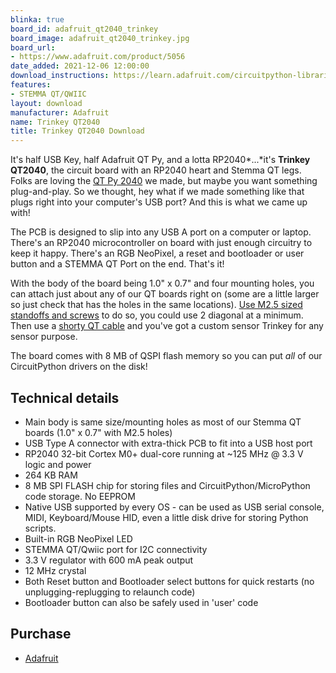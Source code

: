 ```yaml
---
blinka: true
board_id: adafruit_qt2040_trinkey
board_image: adafruit_qt2040_trinkey.jpg
board_url:
- https://www.adafruit.com/product/5056
date_added: 2021-12-06 12:00:00
download_instructions: https://learn.adafruit.com/circuitpython-libraries-on-any-computer-with-raspberry-pi-pico
features:
- STEMMA QT/QWIIC
layout: download
manufacturer: Adafruit
name: Trinkey QT2040
title: Trinkey QT2040 Download
---
```


It's half USB Key, half Adafruit QT Py, and a lotta RP2040*...*it's **Trinkey QT2040**, the circuit board with an RP2040 heart and Stemma QT legs. Folks are loving the [QT Py 2040](https://www.adafruit.com/product/4900) we made, but maybe you want something plug-and-play. So we thought, hey what if we made something like that plugs right into your computer's USB port? And this is what we came up with!

The PCB is designed to slip into any USB A port on a computer or laptop. There's an RP2040 microcontroller on board with just enough circuitry to keep it happy. There's an RGB NeoPixel, a reset and bootloader or user button and a STEMMA QT Port on the end. That's it!

With the body of the board being 1.0" x 0.7" and four mounting holes, you can attach just about any of our QT boards right on (some are a little larger so just check that has the holes in the same locations). [Use M2.5 sized standoffs and screws](https://www.adafruit.com/product/3658) to do so, you could use 2 diagonal at a minimum. Then use a [shorty QT cable](https://www.adafruit.com/product/4399) and you've got a custom sensor Trinkey for any sensor purpose.

The board comes with 8 MB of QSPI flash memory so you can put *all* of our CircuitPython drivers on the disk!

## Technical details

* Main body is same size/mounting holes as most of our Stemma QT boards (1.0" x 0.7" with M2.5 holes)
* USB Type A connector with extra-thick PCB to fit into a USB host port
* RP2040 32-bit Cortex M0+ dual-core running at ~125 MHz @ 3.3 V logic and power
* 264 KB RAM
* 8 MB SPI FLASH chip for storing files and CircuitPython/MicroPython code storage. No EEPROM
* Native USB supported by every OS - can be used as USB serial console, MIDI, Keyboard/Mouse HID, even a little disk drive for storing Python scripts.
* Built-in RGB NeoPixel LED
* STEMMA QT/Qwiic port for I2C connectivity
* 3.3 V regulator with 600 mA peak output
* 12 MHz crystal
* Both Reset button and Bootloader select buttons for quick restarts (no unplugging-replugging to relaunch code)
* Bootloader button can also be safely used in 'user' code

## Purchase

* [Adafruit](https://www.adafruit.com/product/5056)

